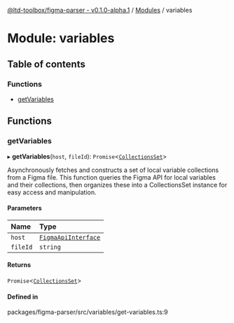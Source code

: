 [@ltd-toolbox/figma-parser - v0.1.0-alpha.1](../README.md) / [Modules](../modules.md) / variables

# Module: variables

## Table of contents

### Functions

- [getVariables](variables.md#getvariables)

## Functions

### getVariables

▸ **getVariables**(`host`, `fileId`): `Promise`\<[`CollectionsSet`](../classes/dev.CollectionsSet.md)\>

Asynchronously fetches and constructs a set of local variable collections from a Figma file.
This function queries the Figma API for local variables and their collections, then organizes these into a CollectionsSet instance for easy access and manipulation.

#### Parameters

| Name | Type |
| :------ | :------ |
| `host` | [`FigmaApiInterface`](../interfaces/core_api.FigmaApiInterface.md) |
| `fileId` | `string` |

#### Returns

`Promise`\<[`CollectionsSet`](../classes/dev.CollectionsSet.md)\>

#### Defined in

packages/figma-parser/src/variables/get-variables.ts:9
